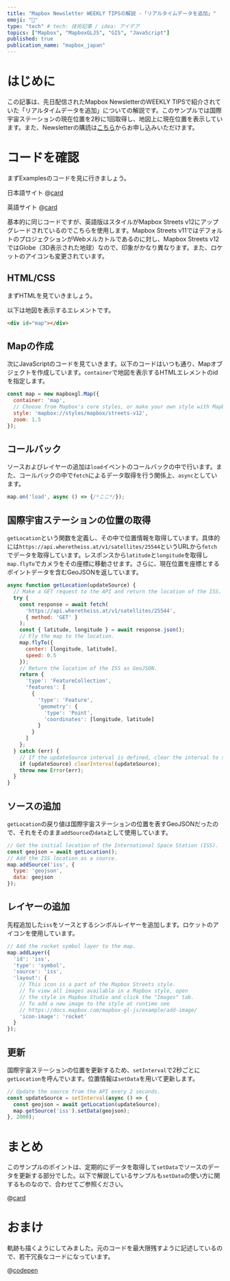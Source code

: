 ```yaml
---
title: "Mapbox Newsletter WEEKLY TIPSの解説 -「リアルタイムデータを追加」"
emoji: "🚀"
type: "tech" # tech: 技術記事 / idea: アイデア
topics: ["Mapbox", "MapboxGLJS", "GIS", "JavaScript"]
published: true
publication_name: "mapbox_japan"
---
```


# はじめに

この記事は、先日配信されたMapbox NewsletterのWEEKLY TIPSで紹介されていた「リアルタイムデータを追加」についての解説です。このサンプルでは国際宇宙ステーションの現在位置を2秒に1回取得し、地図上に現在位置を表示しています。また、Newsletterの購読は[こちら](https://www.mapbox.jp/blog?#:~:text=%E3%83%8B%E3%83%A5%E3%83%BC%E3%82%B9%E3%83%AC%E3%82%BF%E3%83%BC%E3%82%92%E8%B3%BC%E8%AA%AD)からお申し込みいただけます。


# コードを確認

まずExamplesのコードを見に行きましょう。

日本語サイト
@[card](https://docs.mapbox.com/jp/mapbox-gl-js/example/live-geojson/)

英語サイト
@[card](https://docs.mapbox.com/mapbox-gl-js/example/live-geojson/)

基本的に同じコードですが、英語版はスタイルがMapbox Streets v12にアップグレードされているのでこちらを使用します。Mapbox Streets v11ではデフォルトのプロジェクションがWebメルカトルであるのに対し、Mapbox Streets v12ではGlobe（3D表示された地球）なので、印象がかなり異なります。また、ロケットのアイコンも変更されています。

## HTML/CSS

まずHTMLを見ていきましょう。

以下は地図を表示するエレメントです。

```HTML
<div id="map"></div>
```

## Mapの作成

次にJavaScriptのコードを見ていきます。以下のコードはいつも通り、Mapオブジェクトを作成しています。`container`で地図を表示するHTMLエレメントのidを指定します。

```JavaScript
const map = new mapboxgl.Map({
  container: 'map',
  // Choose from Mapbox's core styles, or make your own style with Mapbox Studio
  style: 'mapbox://styles/mapbox/streets-v12',
  zoom: 1.5
});
```

## コールバック

ソースおよびレイヤーの追加は`load`イベントのコールバックの中で行います。また、コールバックの中で`fetch`によるデータ取得を行う関係上、`async`としています。

```JavaScript
map.on('load', async () => {/*ここ*/});
```

## 国際宇宙ステーションの位置の取得

`getLocation`という関数を定義し、その中で位置情報を取得しています。具体的には`https://api.wheretheiss.at/v1/satellites/25544`というURLから`fetch`でデータを取得しています。レスポンスから`latitude`と`longitude`を取得し`map.flyTo`でカメラをその座標に移動させます。さらに、現在位置を座標とするポイントデータを含むGeoJSONを返しています。

```JavaScript
async function getLocation(updateSource) {
  // Make a GET request to the API and return the location of the ISS.
  try {
    const response = await fetch(
      'https://api.wheretheiss.at/v1/satellites/25544',
      { method: 'GET' }
    );
    const { latitude, longitude } = await response.json();
    // Fly the map to the location.
    map.flyTo({
      center: [longitude, latitude],
      speed: 0.5
    });
    // Return the location of the ISS as GeoJSON.
    return {
      'type': 'FeatureCollection',
      'features': [
        {
          'type': 'Feature',
          'geometry': {
            'type': 'Point',
            'coordinates': [longitude, latitude]
          }
        }
      ]
    };
  } catch (err) {
    // If the updateSource interval is defined, clear the interval to stop updating the source.
    if (updateSource) clearInterval(updateSource);
    throw new Error(err);
  }
}
```

## ソースの追加

`getLocation`の戻り値は国際宇宙ステーションの位置を表すGeoJSONだったので、それをそのまま`addSource`の`data`として使用しています。

```JavaScript
// Get the initial location of the International Space Station (ISS).
const geojson = await getLocation();
// Add the ISS location as a source.
map.addSource('iss', {
  type: 'geojson',
  data: geojson
});
```

## レイヤーの追加

先程追加した`iss`をソースとするシンボルレイヤーを追加します。ロケットのアイコンを使用しています。

```JavaScript
// Add the rocket symbol layer to the map.
map.addLayer({
  'id': 'iss',
  'type': 'symbol',
  'source': 'iss',
  'layout': {
    // This icon is a part of the Mapbox Streets style.
    // To view all images available in a Mapbox style, open
    // the style in Mapbox Studio and click the "Images" tab.
    // To add a new image to the style at runtime see
    // https://docs.mapbox.com/mapbox-gl-js/example/add-image/
    'icon-image': 'rocket'
  }
});
```

## 更新

国際宇宙ステーションの位置を更新するため、`setInterval`で2秒ごとに`getLocation`を呼んでいます。位置情報は`setData`を用いて更新します。

```JavaScript
// Update the source from the API every 2 seconds.
const updateSource = setInterval(async () => {
  const geojson = await getLocation(updateSource);
  map.getSource('iss').setData(geojson);
}, 2000);
```

# まとめ
このサンプルのポイントは、定期的にデータを取得して`setData`でソースのデータを更新する部分でした。以下で解説しているサンプルも`setData`の使い方に関するものなので、合わせてご参照ください。

@[card](https://zenn.dev/ottylab/articles/e534052a464421/)


# おまけ

軌跡も描くようにしてみました。元のコードを最大限残すように記述しているので、若干冗長なコードになっています。

@[codepen](https://codepen.io/OttyLab/pen/JjwbePN)